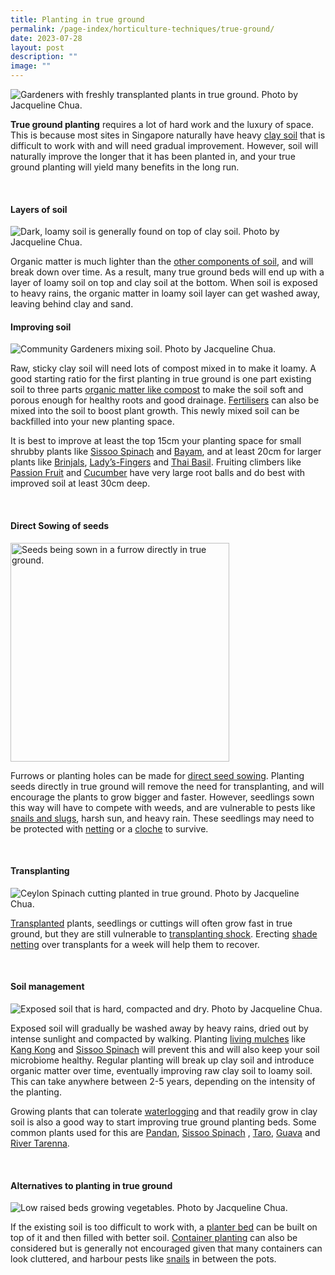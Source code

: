 ```yaml
---
title: Planting in true ground
permalink: /page-index/horticulture-techniques/true-ground/
date: 2023-07-28
layout: post
description: ""
image: ""
---
```

<section>
	<img title="Gardeners with freshly transplanted plants in true ground. Photo by Jacqueline Chua." src="/images/Garden%20design/JalanKayu_JacChua.jpg">
	<p><b>True ground planting</b> requires a lot of hard work and the luxury of space. This is because most sites in Singapore naturally have heavy <a href="/page-index/horticulture-techniques/soil/">clay soil</a> that is difficult to work with and will need gradual improvement. However, soil will naturally improve the longer that it has been planted in, and your true ground planting will yield many benefits in the long run.</p>
	<br>
</section>
<section>
	<h4>Layers of soil</h4>
	<img title="Dark, loamy soil is generally found on top of clay soil. Photo by Jacqueline Chua." src="/images/Horti%20techniques/true%20ground_soil%20layers_jacquelinechua.jpg">
	<p>Organic matter is much lighter than the <a href="/page-index/horticulture-techniques/soil/">other components of soil</a>, and will break down over time. As a result, many true ground beds will end up with a layer of loamy soil on top and clay soil at the bottom. When soil is exposed to heavy rains, the organic matter in loamy soil layer can get washed away, leaving behind clay and sand.</p>

<section>
	<h4>Improving soil</h4>
	<img title="Community Gardeners mixing soil. Photo by Jacqueline Chua." src="/images/Gardeners/Digging%20(4).jpg">
	<p> Raw, sticky clay soil will need lots of compost mixed in to make it loamy. A good starting ratio for the first planting in true ground is one part existing soil to three parts <a href="/page-index/horticulture-techniques/soil-amendments/">organic matter like compost</a> to make the soil soft and porous enough for healthy roots and good drainage. <a href="/page-index/horticulture-techniques/fertilising/">Fertilisers</a> can also be mixed into the soil to boost plant growth. This newly mixed soil can be backfilled into your new planting space.</p>
	<p>It is best to improve at least the top 15cm your planting space for small shrubby plants like <a href="/page-index/edible-plants/sissoo-spinach/">Sissoo Spinach</a> and <a href="/page-index/edible-plants/bayam/">Bayam</a>, and at least 20cm for larger plants like <a href="/page-index/edible-plants/brinjal/">Brinjals</a>, <a href="/page-index/edible-plants/ladys-finger/">Lady’s-Fingers</a> and <a href="/page-index/edible-plants/thai-basil/">Thai Basil</a>. Fruiting climbers like <a href="/page-index/edible-plants/passion-fruit/">Passion Fruit</a> and <a href="/page-index/edible-plants/cucumber/">Cucumber</a> have very large root balls and do best with improved soil at least 30cm deep.</p>
	<br>
</section>

<section>
	<h4>Direct Sowing of seeds</h4>
	<img style="height:350px; width:350px" title="Seeds being sown in a furrow directly in true ground." src="/images/Graphics/Animated/gif_seedsowing3.gif">
	<p>Furrows or planting holes can be made for <a href="/page-index/horticulture-techniques/propagating-by-seed/">direct seed sowing</a>. Planting seeds directly in true ground will remove the need for transplanting, and will encourage the plants to grow bigger and faster. However, seedlings sown this way will have to compete with weeds, and are vulnerable to pests like <a href="/page-index/pests/snails-and-slugs/">snails and slugs</a>, harsh sun, and heavy rain. These seedlings may need to be protected with <a href="/page-index/hardscapes/netting/">netting</a> or a <a href="/page-index/horticulture-techniques/cloches/">cloche</a> to survive. </p>
	<br>
</section>

<section>
	<h4>Transplanting</h4>
	<img title="Ceylon Spinach cutting planted in true ground. Photo by Jacqueline Chua." src="/images/img_9692_jacquelinechua.jpg">
	<p><a href="/page-index/horticulture-techniques/transplanting/">Transplanted</a> plants, seedlings or cuttings will often grow fast in true ground, but they are still vulnerable to <a href="/page-index/plant-problems/transplanting-shock/">transplanting shock</a>. Erecting <a href="/page-index/hardscapes/netting/">shade netting</a> over transplants for a week will help them to recover.</p>
	<br>
</section>

<section>
	<h4>Soil management</h4>
	<img title="Exposed soil that is hard, compacted and dry. Photo by Jacqueline Chua." src="/images/Horti%20techniques/DryGround_Jacchua.jpg">
	<p>Exposed soil will gradually be washed away by heavy rains, dried out by intense sunlight and compacted by walking. Planting <a href="/page-index/horticulture-techniques/mulching/">living mulches</a> like <a href="/page-index/edible-plants/kang-kong">Kang Kong</a>  and <a href="/page-index/edible-plants/sissoo-spinach/">Sissoo Spinach</a>  will prevent this and will also keep your soil microbiome healthy. Regular planting will break up clay soil and introduce organic matter over time, eventually improving raw clay soil to loamy soil. This can take anywhere between 2-5 years, depending on the intensity of the planting.</p>
	<p>Growing plants that can tolerate <a href="/page-index/plant-problems/waterlogging/">waterlogging</a> and that readily grow in clay soil is also a good way to start improving true ground planting beds. Some common plants used for this are <a href="/page-index/edible-plants/pandan/">Pandan</a>, <a href="/page-index/edible-plants/sissoo-spinach/">Sissoo Spinach</a> , <a href="/page-index/edible-plants/taro/">Taro</a>, <a href="/page-index/edible-plants/guava/">Guava</a> and <a href="/page-index/ornamental-plants/river-tarenna/">River Tarenna</a>.</p>
	<br>
</section>

<section>
	<h4>Alternatives to planting in true ground</h4>
	<img title="Low raised beds growing vegetables. Photo by Jacqueline Chua." src="/images/Hardscapes/PlanterBed%20(15).jpg">
	<p>If the existing soil is too difficult to work with, a <a href="/page-index/hardscapes/planter-beds/">planter bed</a> can be built on top of it and then filled with better soil. <a href="/page-index/horticulture-techniques/planting-in-containers/">Container planting</a> can also be considered but is generally not encouraged given that many containers can look cluttered, and harbour pests like <a href="/page-index/pests/snails-and-slugs/">snails</a> in between the pots.</p>
	<br>
</section></section>